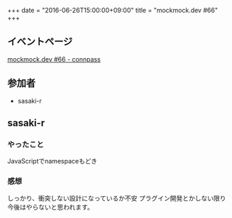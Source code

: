 +++
date = "2016-06-26T15:00:00+09:00"
title = "mockmock.dev #66"
+++

## イベントページ
[mockmock.dev #66 - connpass](http://mockmock.connpass.com/event/34322/)

## 参加者

* sasaki-r

## sasaki-r

### やったこと
JavaScriptでnamespaceもどき

### 感想
しっかり、衝突しない設計になっているか不安
プラグイン開発とかしない限り今後はやらないと思われます。

